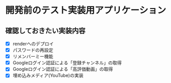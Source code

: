 # 開発前のテスト実装用アプリケーション

## 確認しておきたい実装内容

* [X] renderへのデプロイ
* [X] パスワードの再設定
* [X] リメンバーミー機能
* [X] Googleログイン認証による「登録チャンネル」の取得
* [X] Googleログイン認証による「高評価動画」の取得
* [X] 埋め込みメディア(YouTube)の実装
